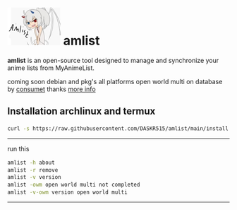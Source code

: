 # ![MyAnimeList Logo](https://raw.githubusercontent.com/DASKR515/amlist/main/logo.jpg) amlist

**amlist** is an open-source tool designed to manage and synchronize your anime lists from MyAnimeList.

coming soon debian and pkg's all platforms 
open world multi on database by [consumet](https://github.com/consumet) thanks  [more info ](https://github.com/DASKR515/amlist/tree/main/More-data)

## Installation archlinux and termux

```bash
curl -s https://raw.githubusercontent.com/DASKR515/amlist/main/install.sh | bash
```

---

run this 
```bash
amlist -h about
amlist -r remove
amlist -v version
amlist -owm open world multi not completed
amlist -v-owm version open world multi 
```


---


